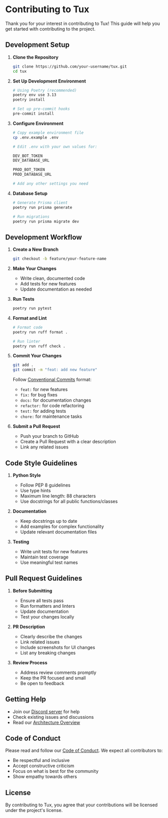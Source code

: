 # Contributing to Tux

Thank you for your interest in contributing to Tux! This guide will help you get started with contributing to the project.

## Development Setup

1. **Clone the Repository**

   ```bash
   git clone https://github.com/your-username/tux.git
   cd tux
   ```

2. **Set Up Development Environment**

   ```bash
   # Using Poetry (recommended)
   poetry env use 3.13
   poetry install
   
   # Set up pre-commit hooks
   pre-commit install
   ```

3. **Configure Environment**

   ```bash
   # Copy example environment file
   cp .env.example .env

   # Edit .env with your own values for:
   
   DEV_BOT_TOKEN   
   DEV_DATABASE_URL

   PROD_BOT_TOKEN
   PROD_DATABASE_URL

   # Add any other settings you need
   ```

4. **Database Setup**

   ```bash
   # Generate Prisma client
   poetry run prisma generate
   
   # Run migrations
   poetry run prisma migrate dev
   ```

## Development Workflow

1. **Create a New Branch**

   ```bash
   git checkout -b feature/your-feature-name
   ```

2. **Make Your Changes**
   - Write clean, documented code
   - Add tests for new features
   - Update documentation as needed

3. **Run Tests**

   ```bash
   poetry run pytest
   ```

4. **Format and Lint**

   ```bash
   # Format code
   poetry run ruff format .
   
   # Run linter
   poetry run ruff check .
   ```

5. **Commit Your Changes**

   ```bash
   git add .
   git commit -m "feat: add new feature"
   ```

   Follow [Conventional Commits](https://www.conventionalcommits.org/) format:
   - `feat:` for new features
   - `fix:` for bug fixes
   - `docs:` for documentation changes
   - `refactor:` for code refactoring
   - `test:` for adding tests
   - `chore:` for maintenance tasks

6. **Submit a Pull Request**
   - Push your branch to GitHub
   - Create a Pull Request with a clear description
   - Link any related issues

## Code Style Guidelines

1. **Python Style**
   - Follow PEP 8 guidelines
   - Use type hints
   - Maximum line length: 88 characters
   - Use docstrings for all public functions/classes

2. **Documentation**
   - Keep docstrings up to date
   - Add examples for complex functionality
   - Update relevant documentation files

3. **Testing**
   - Write unit tests for new features
   - Maintain test coverage
   - Use meaningful test names

## Pull Request Guidelines

1. **Before Submitting**
   - Ensure all tests pass
   - Run formatters and linters
   - Update documentation
   - Test your changes locally

2. **PR Description**
   - Clearly describe the changes
   - Link related issues
   - Include screenshots for UI changes
   - List any breaking changes

3. **Review Process**
   - Address review comments promptly
   - Keep the PR focused and small
   - Be open to feedback

## Getting Help

- Join our [Discord server](https://discord.gg/your-server) for help
- Check existing issues and discussions
- Read our [Architecture Overview](architecture.md)

## Code of Conduct

Please read and follow our [Code of Conduct](../../CODE_OF_CONDUCT.md). We expect all contributors to:

- Be respectful and inclusive
- Accept constructive criticism
- Focus on what is best for the community
- Show empathy towards others

## License

By contributing to Tux, you agree that your contributions will be licensed under the project's license.
